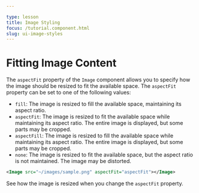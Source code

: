 ```yaml
---

type: lesson  
title: Image Styling 
focus: /tutorial.component.html  
slug: ui-image-styles
---
```


# Fitting Image Content

The `aspectFit` property of the `Image` component allows you to specify how the image should be resized to fit the available space. The `aspectFit` property can be set to one of the following values:

- `fill`: The image is resized to fill the available space, maintaining its aspect ratio.
- `aspectFit`: The image is resized to fit the available space while maintaining its aspect ratio. The entire image is displayed, but some parts may be cropped.
- `aspectFill`: The image is resized to fill the available space while maintaining its aspect ratio. The entire image is displayed, but some parts may be cropped.
- `none`: The image is resized to fit the available space, but the aspect ratio is not maintained. The image may be distorted.

```xml
<Image src="~/images/sample.png" aspectFit="aspectFit"></Image>
```

See how the image is resized when you change the `aspectFit` property.


